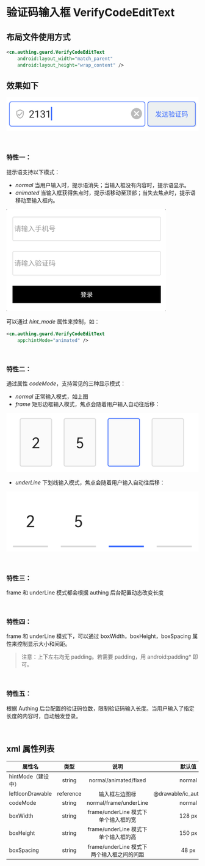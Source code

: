 # 验证码输入框 VerifyCodeEditText

## 布局文件使用方式

```xml
<cn.authing.guard.VerifyCodeEditText
    android:layout_width="match_parent"
    android:layout_height="wrap_content" />
```

## 效果如下

![](./images/vcet_normal.png)

<br>

### 特性一：
提示语支持以下模式：

* *normal* 当用户输入时，提示语消失；当输入框没有内容时，提示语显示。
* *animated* 当输入框获得焦点时，提示语移动至顶部；当失去焦点时，提示语移动至输入框内。

![](./gif/animated_hint.gif)

可以通过 *hint_mode* 属性来控制，如：
```xml
<cn.authing.guard.VerifyCodeEditText
    app:hintMode="animated" />
```

<br>

### 特性二：

通过属性 *codeMode*，支持常见的三种显示模式：

* *normal* 正常输入模式，如上图
* *frame* 矩形边框输入模式，焦点会随着用户输入自动往后移：

![](./images/vc_frame.png)

* *underLine* 下划线输入模式，焦点会随着用户输入自动往后移：

![](./images/vc_underline.png)


<br>

### 特性三：

frame 和 underLine 模式都会根据 authing 后台配置动态改变长度

<br>

### 特性四：

frame 和 underLine 模式下，可以通过 boxWidth，boxHeight，boxSpacing 属性来控制显示大小和间距。

>注意：上下左右均无 padding。若需要 padding，用 android:padding* 即可。

<br>

### 特性五：
根据 Authing 后台配置的验证码位数，限制验证码输入长度。当用户输入了指定长度的内容时，自动触发登录。

<br>

## xml 属性列表

| 属性名                     | 类型 | 说明 | 默认值 |
| ----------------------- |:--------:| :------:| :-----: |
|  hintMode（建设中）     |    string    |  normal/animated/fixed   |    normal   |
|  leftIconDrawable     |    reference    |   输入框左边图标   |    @drawable/ic_authing_user   |
|  codeMode     |    string    |  normal/frame/underLine   |    normal   |
|  boxWidth     |    string    |  frame/underLine 模式下单个输入框的宽   |    128 px   |
|  boxHeight     |    string    |  frame/underLine 模式下单个输入框的高   |    150 px   |
|  boxSpacing     |    string    |  frame/underLine 模式下两个输入框之间的间距   |    48 px   |
